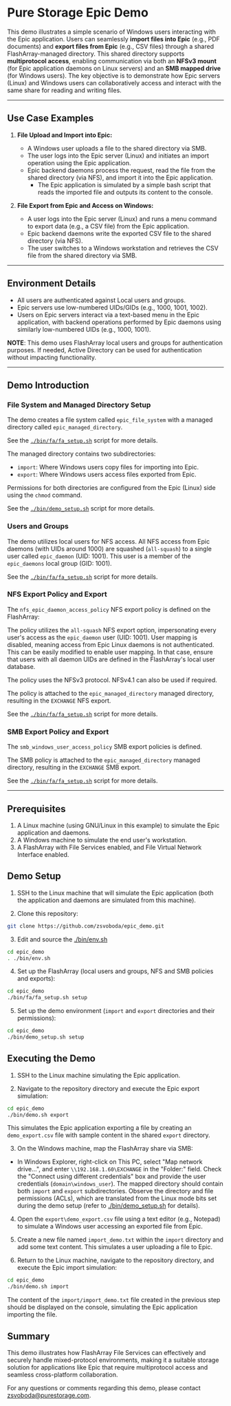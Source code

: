 # Pure Storage Epic Demo

This demo illustrates a simple scenario of Windows users interacting with the Epic application. Users can seamlessly **import files into Epic** (e.g., PDF documents) and **export files from Epic** (e.g., CSV files) through a shared FlashArray-managed directory. This shared directory supports **multiprotocol access**, enabling communication via both an **NFSv3 mount** (for Epic application daemons on Linux servers) and an **SMB mapped drive** (for Windows users). The key objective is to demonstrate how Epic servers (Linux) and Windows users can collaboratively access and interact with the same share for reading and writing files.

---

## Use Case Examples

1. **File Upload and Import into Epic:**
   - A Windows user uploads a file to the shared directory via SMB.
   - The user logs into the Epic server (Linux) and initiates an import operation using the Epic application.
   - Epic backend daemons process the request, read the file from the shared directory (via NFS), and import it into the Epic application.
     - The Epic application is simulated by a simple bash script that reads the imported file and outputs its content to the console.

2. **File Export from Epic and Access on Windows:**
   - A user logs into the Epic server (Linux) and runs a menu command to export data (e.g., a CSV file) from the Epic application.
   - Epic backend daemons write the exported CSV file to the shared directory (via NFS).
   - The user switches to a Windows workstation and retrieves the CSV file from the shared directory via SMB.

---

## Environment Details

- All users are authenticated against Local users and groups.
- Epic servers use low-numbered UIDs/GIDs (e.g., 1000, 1001, 1002).
- Users on Epic servers interact via a text-based menu in the Epic application, with backend operations performed by Epic daemons using similarly low-numbered UIDs (e.g., 1000, 1001).

**NOTE**: This demo uses FlashArray local users and groups for authentication purposes. If needed, Active Directory can be used for authentication without impacting functionality.

---

## Demo Introduction

### File System and Managed Directory Setup

The demo creates a file system called `epic_file_system` with a managed directory called `epic_managed_directory`.

See the [`./bin/fa/fa_setup.sh`](./bin/fa/fa_setup.sh) script for more details.

The managed directory contains two subdirectories:

- `import`: Where Windows users copy files for importing into Epic.
- `export`: Where Windows users access files exported from Epic.

Permissions for both directories are configured from the Epic (Linux) side using the `chmod` command.

See the [`./bin/demo_setup.sh`](./bin/demo_setup.sh) script for more details.

### Users and Groups

The demo utilizes local users for NFS access. All NFS access from Epic daemons (with UIDs around 1000) are squashed (`all-squash`) to a single user called `epic_daemon` (UID: 1001). This user is a member of the `epic_daemons` local group (GID: 1001).

See the [`./bin/fa/fa_setup.sh`](./bin/fa/fa_setup.sh) script for more details.

### NFS Export Policy and Export

The `nfs_epic_daemon_access_policy` NFS export policy is defined on the FlashArray:

The policy utilizes the `all-squash` NFS export option, impersonating every user's access as the `epic_daemon` user (UID: 1001). User mapping is disabled, meaning access from Epic Linux daemons is not authenticated. This can be easily modified to enable user mapping. In that case, ensure that users with all daemon UIDs are defined in the FlashArray's local user database.

The policy uses the NFSv3 protocol. NFSv4.1 can also be used if required.

The policy is attached to the `epic_managed_directory` managed directory, resulting in the `EXCHANGE` NFS export.

See the [`./bin/fa/fa_setup.sh`](./bin/fa/fa_setup.sh) script for more details.

### SMB Export Policy and Export

The `smb_windows_user_access_policy` SMB export policies is defined.

The SMB policy is attached to the `epic_managed_directory` managed directory, resulting in the `EXCHANGE` SMB export.

See the [`./bin/fa/fa_setup.sh`](./bin/fa/fa_setup.sh) script for more details.

---

## Prerequisites

1. A Linux machine (using GNU/Linux in this example) to simulate the Epic application and daemons.
2. A Windows machine to simulate the end user's workstation.
3. A FlashArray with File Services enabled, and File Virtual Network Interface enabled.

## Demo Setup

1. SSH to the Linux machine that will simulate the Epic application (both the application and daemons are simulated from this machine).

2. Clone this repository:

```bash
git clone https://github.com/zsvoboda/epic_demo.git
```

3. Edit and source the [./bin/env.sh](./bin/env.sh)

```bash
cd epic_demo
. ./bin/env.sh
```

4. Set up the FlashArray (local users and groups, NFS and SMB policies and exports):

```bash
cd epic_demo
./bin/fa/fa_setup.sh setup
```

5. Set up the demo environment (`import` and `export` directories and their permissions):

```bash
cd epic_demo
./bin/demo_setup.sh setup
```

## Executing the Demo

1. SSH to the Linux machine simulating the Epic application.

2. Navigate to the repository directory and execute the Epic export simulation:

```bash
cd epic_demo
./bin/demo.sh export
```

This simulates the Epic application exporting a file by creating an `demo_export.csv` file with sample content in the shared `export` directory.

3. On the Windows machine, map the FlashArray share via SMB:

- In Windows Explorer, right-click on This PC, select "Map network drive...", and enter `\\192.168.1.60\EXCHANGE` in the "Folder:" field. Check the "Connect using different credentials" box and provide the user credentials (`domain\windows_user`). The mapped directory should contain both `import` and `export` subdirectories. Observe the directory and file permissions (ACLs), which are translated from the Linux mode bits set during the demo setup (refer to [./bin/demo_setup.sh](./bin/demo_setup.sh) for details).

4. Open the `export\demo_export.csv` file using a text editor (e.g., Notepad) to simulate a Windows user accessing an exported file from Epic.

5. Create a new file named `import_demo.txt` within the `import` directory and add some text content. This simulates a user uploading a file to Epic.

6. Return to the Linux machine, navigate to the repository directory, and execute the Epic import simulation:

```bash
cd epic_demo
./bin/demo.sh import
```

The content of the `import/import_demo.txt` file created in the previous step should be displayed on the console, simulating the Epic application importing the file.

## Summary
This demo illustrates how FlashArray File Services can effectively and securely handle mixed-protocol environments, making it a suitable storage solution for applications like Epic that require multiprotocol access and seamless cross-platform collaboration.

For any questions or comments regarding this demo, please contact zsvoboda@purestorage.com.